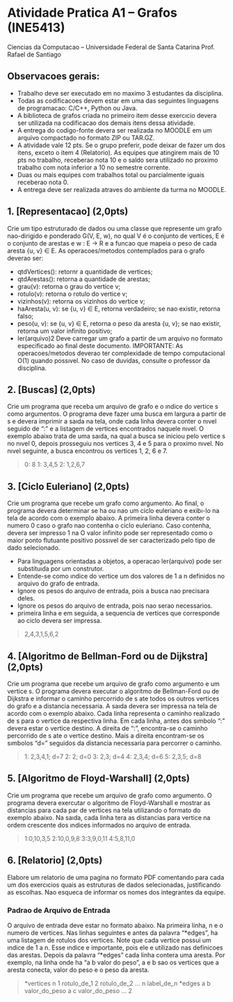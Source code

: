 # Atividade Pratica A1 – Grafos (INE5413)
Ciencias da Computacao – Universidade Federal de Santa Catarina
Prof. Rafael de Santiago
## Observacoes gerais:
+ Trabalho deve ser executado em no maximo 3 estudantes da disciplina.
+ Todas as codificacoes devem estar em uma das seguintes linguagens de programacao: C/C++, Python ou Java.
+ A biblioteca de grafos criada no primeiro item desse exercıcio devera ser utilizada na codificacao dos demais itens dessa
atividade.
+ A entrega do codigo-fonte devera ser realizada no MOODLE
em um arquivo compactado no formato ZIP ou TAR.GZ.
+ A atividade vale 12 pts. Se o grupo preferir, pode deixar de fazer um dos itens, exceto o item 4 (Relatorio). As equipes que
atingirem mais de 10 pts no trabalho, receberao nota 10 e o saldo sera utilizado no proximo trabalho com nota inferior a 10
no semestre corrente.
+ Duas ou mais equipes com trabalhos total ou parcialmente iguais receberao nota 0.
+ A entrega deve ser realizada atraves do ambiente da turma no MOODLE.

## 1. [Representacao] (2,0pts) 
Crie um tipo estruturado de dados ou uma classe que represente um grafo nao-dirigido
e ponderado G(V, E, w), no qual V é o conjunto de vertices, E é o conjunto de arestas e w : E → R e a funcao que
mapeia o peso de cada aresta {u, v} ∈ E. As operacoes/metodos contemplados para o grafo deverao ser:
+ qtdVertices(): retornr a quantidade de vertices;
+ qtdArestas(): retorna a quantidade de arestas;
+ grau(v): retorna o grau do vertice v;
+ rotulo(v): retorna o rotulo do vertice v;
+ vizinhos(v): retorna os vizinhos do vertice v;
+ haAresta(u, v): se {u, v} ∈ E, retorna verdadeiro; se nao existir, retorna falso;
+ peso(u, v): se {u, v} ∈ E, retorna o peso da aresta {u, v}; se nao existir, retorna um valor infinito positivo;
+ ler(arquivo)2
Deve carregar um grafo a partir de um arquivo no formato especificado ao final deste documento.
IMPORTANTE: As operacoes/metodos deverao ter complexidade de tempo computacional O(1) quando possıvel.
No caso de duvidas, consulte o professor da disciplina.

## 2. [Buscas] (2,0pts) 
Crie um programa que receba um arquivo de grafo e o ındice do vertice s como argumentos. O
programa deve fazer uma busca em largura a partir de s e devera imprimir a saıda na tela, onde cada linha devera
conter o nıvel seguido de “:” e a listagem de vertices encontrados naquele nıvel. O exemplo abaixo trata de uma
saıda, na qual a busca se iniciou pelo vertice s no nıvel 0, depois prosseguiu nos vertices 3, 4 e 5 para o proximo
nıvel. No nıvel seguinte, a busca encontrou os vertices 1, 2, 6 e 7.


> 0: 8
> 1: 3,4,5
> 2: 1,2,6,7

## 3. [Ciclo Euleriano] (2,0pts) 
Crie um programa que recebe um grafo como argumento. Ao final, o programa devera
determinar se ha ou nao um ciclo euleriano e exibı-lo na tela de acordo com o exemplo abaixo. A primeira linha
devera conter o numero 0 caso o grafo nao contenha o ciclo euleriano. Caso contenha, devera ser impresso 1 na
O valor infinito pode ser representado como o maior ponto flutuante positivo possıvel de ser caracterizado pelo tipo de dado selecionado.
+ Para linguagens orientadas a objetos, a operacao ler(arquivo) pode ser substituıda por um construtor.
+ Entende-se como ındice do vertice um dos valores de 1 a n definidos no arquivo do grafo de entrada.
+ Ignore os pesos do arquivo de entrada, pois a busca nao precisara deles.
+ Ignore os pesos do arquivo de entrada, pois nao serao necessarios.
+ primeira linha e em seguida, a sequencia de vertices que corresponde ao ciclo devera ser impressa.

> 2,4,3,1,5,6,2

## 4. [Algoritmo de Bellman-Ford ou de Dijkstra] (2,0pts) 
Crie um programa que recebe um arquivo de grafo como
argumento e um vertice s. O programa devera executar o algoritmo de Bellman-Ford ou de Dijkstra e informar o
caminho percorrido de s ate todos os outros vertices do grafo e a distancia necessaria. A saıda devera ser impressa
na tela de acordo com o exemplo abaixo. Cada linha representa o caminho realizado de s para o vertice da respectiva
linha. Em cada linha, antes dos sımbolo “:” devera estar o vertice destino. A direita de “:”, encontra-se o caminho 
percorrido de s ate o vertice destino. Mais a direita encontram-se os sımbolos “d=” seguidos da distancia necessaria
para percorrer o caminho.
> 1: 2,3,4,1; d=7
> 2: 2; d=0
> 3: 2,3; d=4
> 4: 2,3,4; d=6
> 5: 2,3,5; d=8

## 5. [Algoritmo de Floyd-Warshall] (2,0pts) 
Crie um programa que recebe um arquivo de grafo como argumento. O
programa devera exercutar o algoritmo de Floyd-Warshall e mostrar as distancias para cada par de vertices na tela
utilizando o formato do exemplo abaixo. Na saıda, cada linha tera as distancias para vertice na ordem crescente
dos ındices informados no arquivo de entrada.
> 1:0,10,3,5
> 2:10,0,9,8
> 3:3,9,0,11
> 4:5,8,11,0

## 6. [Relatorio] (2,0pts) 
Elabore um relatorio de uma pagina no formato PDF comentando para cada um dos exercıcios
quais as estruturas de dados selecionadas, justificando as escolhas. Nao esqueca de informar os nomes dos integrantes
da equipe.
### Padrao de Arquivo de Entrada
O arquivo de entrada deve estar no formato abaixo. 
Na primeira linha, n e o numero de vertices. Nas linhas seguintes e antes da palavra “*edges”, ha uma listagem de rotulos dos vertices. Note que cada vertice possui um ındice de 1 a n. Esse ındice e importante, pois ele e utilizado nas definicoes das arestas. Depois da palavra “*edges” cada linha contera
uma aresta. Por exemplo, na linha onde ha “a b valor do peso”, a e b sao os vertices que a aresta conecta, valor do peso
e o peso da aresta.

> *vertices n
> 1 rotulo_de_1
> 2 rotulo_de_2
> ...
> n label_de_n
> *edges
> a b valor_do_peso
> a c valor_do_peso
> ...
> 2